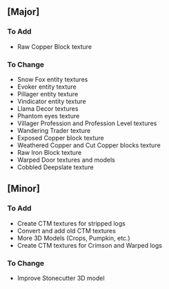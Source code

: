 ## [Major]
### To Add
- Raw Copper Block texture

### To Change
- Snow Fox entity textures
- Evoker entity texture
- Pillager entity texture
- Vindicator entity texture
- Llama Decor textures
- Phantom eyes texture
- Villager Profession and Profession Level textures
- Wandering Trader texture
- Exposed Copper block texture
- Weathered Copper and Cut Copper blocks texture
- Raw Iron Block texture
- Warped Door textures and models
- Cobbled Deepslate texture

## [Minor]
### To Add
- Create CTM textures for stripped logs
- Convert and add old CTM textures
- More 3D Models (Crops, Pumpkin, etc.)
- Create CTM textures for Crimson and Warped logs

### To Change
- Improve Stonecutter 3D model

